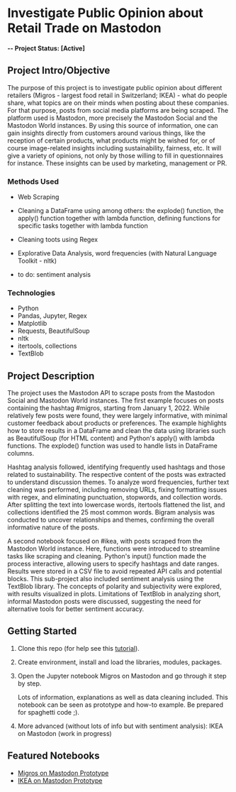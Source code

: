 # Investigate Public Opinion about Retail Trade on Mastodon

#### -- Project Status: [Active]

## Project Intro/Objective
The purpose of this project is to investigate public opinion about different retailers (Migros - largest food retail in Switzerland; IKEA) - what do people share, what topics are on their minds when posting about these companies. For that purpose, posts from social media platforms are being scraped. The platform used is Mastodon, more precisely the Mastodon Social and the Mastodon World instances. By using this source of information, one can gain insights directly from customers around various things, like the reception of certain products, what products might be wished for, or of course image-related insights including sustainability, fairness, etc. It will give a variety of opinions, not only by those willing to fill in questionnaires for instance. These insights can be used by marketing, management or PR.

### Methods Used
* Web Scraping
* Cleaning a DataFrame using among others: the explode() function, the apply() function together with lambda function, defining functions for specific tasks together with lambda function
* Cleaning toots using Regex
* Explorative Data Analysis, word frequencies (with Natural Language Toolkit - nltk)
  
* to do: sentiment analysis

### Technologies
* Python
* Pandas, Jupyter, Regex
* Matplotlib
* Requests, BeautifulSoup
* nltk
* itertools, collections
* TextBlob

## Project Description
The project uses the Mastodon API to scrape posts from the Mastodon Social and Mastodon World instances. The first example focuses on posts containing the hashtag #migros, starting from January 1, 2022. While relatively few posts were found, they were largely informative, with minimal customer feedback about products or preferences. The example highlights how to store results in a DataFrame and clean the data using libraries such as BeautifulSoup (for HTML content) and Python's apply() with lambda functions. The explode() function was used to handle lists in DataFrame columns.

Hashtag analysis followed, identifying frequently used hashtags and those related to sustainability. The respective content of the posts was extracted to understand discussion themes. To analyze word frequencies, further text cleaning was performed, including removing URLs, fixing formatting issues with regex, and eliminating punctuation, stopwords, and collection words. After splitting the text into lowercase words, itertools flattened the list, and collections identified the 25 most common words. Bigram analysis was conducted to uncover relationships and themes, confirming the overall informative nature of the posts.

A second notebook focused on #ikea, with posts scraped from the Mastodon World instance. Here, functions were introduced to streamline tasks like scraping and cleaning. Python's input() function made the process interactive, allowing users to specify hashtags and date ranges. Results were stored in a CSV file to avoid repeated API calls and potential blocks. This sub-project also included sentiment analysis using the TextBlob library. The concepts of polarity and subjectivity were explored, with results visualized in plots. Limitations of TextBlob in analyzing short, informal Mastodon posts were discussed, suggesting the need for alternative tools for better sentiment accuracy.

## Getting Started

1. Clone this repo (for help see this [tutorial](https://help.github.com/articles/cloning-a-repository/)).
2. Create environment, install and load the libraries, modules, packages.
3. Open the Jupyter notebook Migros on Mastodon and go through it step by step.

   Lots of information, explanations as well as data cleaning included. This notebook can be seen as prototype and how-to example.
   Be prepared for spaghetti code ;). 
5. More advanced (without lots of info but with sentiment analysis): IKEA on Mastodon (work in progress)

## Featured Notebooks
* [Migros on Mastodon Prototype](https://github.com/StefWed/investigate-public-opinion-on-retail/blob/main/notebooks/Mastodon_Migros_Prototype.ipynb)
* [IKEA on Mastodon Prototype](https://github.com/StefWed/investigate-public-opinion-on-retail/blob/main/notebooks/Mastodon_Ikea_Prototype.ipynb)
